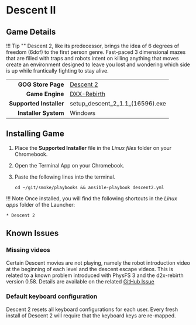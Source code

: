 # Descent II

## Game Details

!!! Tip ""
    Descent 2, like its predecessor, brings the idea of 6 degrees of freedom (6dof) to the first person genre. Fast-paced 3 dimensional mazes that are filled with traps and robots intent on killing anything that moves create an environment designed to leave you lost and wondering which side is up while frantically fighting to stay alive.

|  |  |
|--:|:--|
| **GOG Store Page** | [Descent 2](https://www.gog.com/en/game/descent_2) |
| **Game Engine** | [DXX-Rebirth](https://www.dxx-rebirth.com/) |
| **Supported Installer** | setup_descent_2_1.1_(16596).exe |
| **Installer System** | Windows |

## Installing Game
1. Place the **Supported Installer** file in the *Linux files* folder on your Chromebook.
1. Open the Terminal App on your Chromebook.
1. Paste the following lines into the terminal.
   
   `cd ~/git/smoke/playbooks && ansible-playbook descent2.yml`

!!! Note
    Once installed, you will find the following shortcuts in the *Linux apps* folder of the Launcher:
    
    * Descent 2

## Known Issues

### Missing videos
Certain Descent movies are not playing, namely the robot introduction video at the beginning of each level and the descent escape videos.  This is related to a known problem introduced with PhysFS 3 and the d2x-rebirth version 0.58.  Details are available on the related [GitHub Issue <i class="fas fa-external-link-alt"></i>](https://github.com/dxx-rebirth/dxx-rebirth/issues/379)

### Default keyboard configuration
Descent 2 resets all keyboard configurations for each user.  Every fresh install of Descent 2 will require that the keyboard keys are re-mapped.
